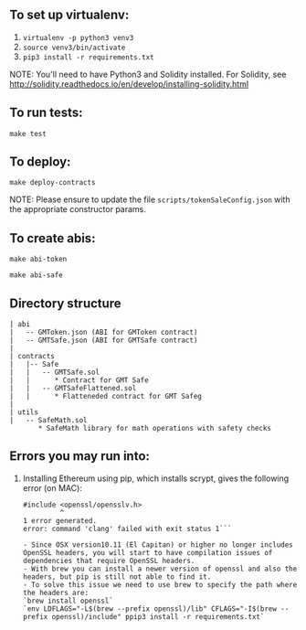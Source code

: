 ## To set up virtualenv:

1. `virtualenv -p python3 venv3`
2. `source venv3/bin/activate`
3. `pip3 install -r requirements.txt`

NOTE: You'll need to have Python3 and Solidity installed. For Solidity, see http://solidity.readthedocs.io/en/develop/installing-solidity.html

## To run tests:

`make test`

## To deploy:

`make deploy-contracts`

NOTE: Please ensure to update the file `scripts/tokenSaleConfig.json` with the appropriate constructor params.

## To create abis:

`make abi-token`

`make abi-safe`

## Directory structure
```
| abi
|   -- GMToken.json (ABI for GMToken contract)
|   -- GMTSafe.json (ABI for GMTSafe contract)
|
| contracts
|   |-- Safe
|   |   -- GMTSafe.sol
|   |      * Contract for GMT Safe
|   |   -- GMTSafeFlattened.sol
|   |      * Flatteneded contract for GMT Safeg
|
| utils
|   -- SafeMath.sol
       * SafeMath library for math operations with safety checks 
```

## Errors you may run into:
1. Installing Ethereum using pip, which installs scrypt, gives the following error (on MAC):
    ```fatal error: 'openssl/opensslv.h' file not found
    #include <openssl/opensslv.h>
             ^
    1 error generated.
    error: command 'clang' failed with exit status 1```

    - Since OSX version10.11 (El Capitan) or higher no longer includes OpenSSL headers, you will start to have compilation issues of dependencies that require OpenSSL headers.
    - With brew you can install a newer version of openssl and also the headers, but pip is still not able to find it. 
    - To solve this issue we need to use brew to specify the path where the headers are:
    `brew install openssl`
    `env LDFLAGS="-L$(brew --prefix openssl)/lib" CFLAGS="-I$(brew --prefix openssl)/include" ppip3 install -r requirements.txt`
